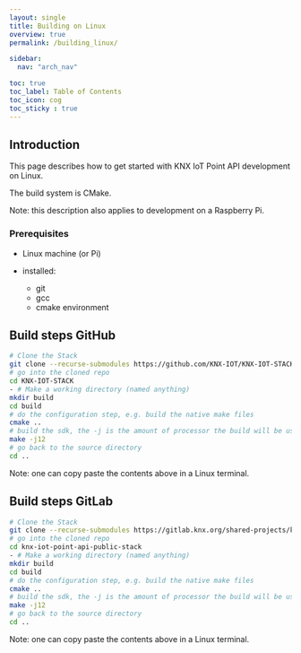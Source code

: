 ```yaml
---
layout: single
title: Building on Linux
overview: true
permalink: /building_linux/

sidebar:
  nav: "arch_nav"

toc: true
toc_label: Table of Contents
toc_icon: cog
toc_sticky : true
---
```


## Introduction

This page describes how to get started with KNX IoT Point API development on Linux.

The build system is CMake.

Note: this description also applies to development on a Raspberry Pi.

### Prerequisites 

- Linux machine (or Pi)
- installed:

  - git
  - gcc
  - cmake environment

## Build steps GitHub

```bash
# Clone the Stack
git clone --recurse-submodules https://github.com/KNX-IOT/KNX-IOT-STACK.git
# go into the cloned repo
cd KNX-IOT-STACK
- # Make a working directory (named anything)
mkdir build
cd build 
# do the configuration step, e.g. build the native make files
cmake ..
# build the sdk, the -j is the amount of processor the build will be using
make -j12
# go back to the source directory
cd ..
```

Note: one can copy paste the contents above in a Linux terminal.

## Build steps GitLab

```bash
# Clone the Stack
git clone --recurse-submodules https://gitlab.knx.org/shared-projects/knx-iot-point-api-public-stack.git
# go into the cloned repo
cd knx-iot-point-api-public-stack
- # Make a working directory (named anything)
mkdir build
cd build 
# do the configuration step, e.g. build the native make files
cmake ..
# build the sdk, the -j is the amount of processor the build will be using
make -j12
# go back to the source directory
cd ..
```

Note: one can copy paste the contents above in a Linux terminal.

